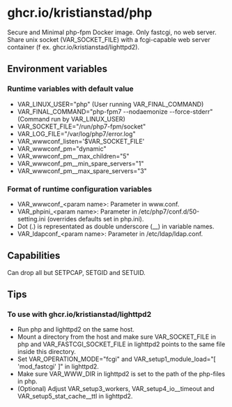 # ghcr.io/kristianstad/php
Secure and Minimal php-fpm Docker image. Only fastcgi, no web server. Share unix socket (VAR_SOCKET_FILE) with a fcgi-capable web server container (f ex. ghcr.io/kristianstad/lighttpd2).

## Environment variables
### Runtime variables with default value
* VAR_LINUX_USER="php" (User running VAR_FINAL_COMMAND)
* VAR_FINAL_COMMAND="php-fpm7 --nodaemonize --force-stderr" (Command run by VAR_LINUX_USER)
* VAR_SOCKET_FILE="/run/php7-fpm/socket"
* VAR_LOG_FILE="/var/log/php7/error.log"
* VAR_wwwconf_listen='$VAR_SOCKET_FILE'
* VAR_wwwconf_pm="dynamic"
* VAR_wwwconf_pm__max_children="5"
* VAR_wwwconf_pm__min_spare_servers="1"
* VAR_wwwconf_pm__max_spare_servers="3"

### Format of runtime configuration variables
* VAR_wwwconf_&lt;param name&gt;: Parameter in <span>ww</span>w.conf.
* VAR_phpini_&lt;param name&gt;: Parameter in /etc/php7/conf.d/50-setting.ini (overrides defaults set in php.ini).
* Dot (.) is representated as double underscore (\_\_) in variable names.
* VAR_ldapconf_&lt;param name&gt;: Parameter in /etc/ldap/ldap.conf.

## Capabilities
Can drop all but SETPCAP, SETGID and SETUID.

## Tips
### To use with ghcr.io/kristianstad/lighttpd2
* Run php and lighttpd2 on the same host.
* Mount a directory from the host and make sure VAR_SOCKET_FILE in php and VAR_FASTCGI_SOCKET_FILE in lighttpd2 points to the same file inside this directory.
* Set VAR_OPERATION_MODE="fcgi" and VAR_setup1_module_load="\[ 'mod_fastcgi' \]" in lighttpd2.
* Make sure VAR_WWW_DIR in lighttpd2 is set to the path of the php-files in php.
* (Optional) Adjust VAR_setup3_workers, VAR_setup4_io__timeout and VAR_setup5_stat_cache__ttl in lighttpd2.
